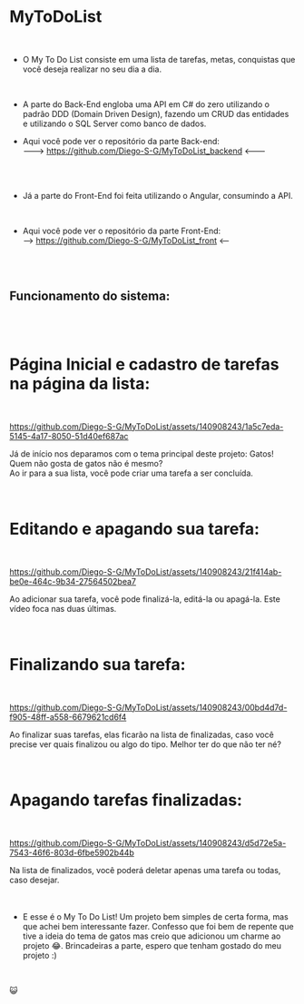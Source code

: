 # MyToDoList
<br/>

- O My To Do List consiste em uma lista de tarefas, metas, conquistas que você deseja realizar no seu dia a dia.
<br/>

- A parte do Back-End engloba uma API em C# do zero utilizando o padrão DDD (Domain Driven Design), fazendo um CRUD das entidades e utilizando o SQL Server como banco de dados.
  <br/>

 - Aqui você pode ver o repositório da parte Back-end: <br/>
  ---> https://github.com/Diego-S-G/MyToDoList_backend <---
  <br/>
  <br/>
  
- Já a parte do Front-End foi feita utilizando o Angular, consumindo a API.
<br/>

- Aqui você pode ver o repositório da parte Front-End: <br/>
--> https://github.com/Diego-S-G/MyToDoList_front <--
<br/>
<br/>

## Funcionamento do sistema:
<br/>
<br/>

# Página Inicial e cadastro de tarefas na página da lista:
<br/>

https://github.com/Diego-S-G/MyToDoList/assets/140908243/1a5c7eda-5145-4a17-8050-51d40ef687ac
<br/>

Já de início nos deparamos com o tema principal deste projeto: Gatos! Quem não gosta de gatos não é mesmo?
<br/>
Ao ir para a sua lista, você pode criar uma tarefa a ser concluída.
<br/>
<br/>
<br/>

# Editando e apagando sua tarefa:
<br/>

https://github.com/Diego-S-G/MyToDoList/assets/140908243/21f414ab-be0e-464c-9b34-27564502bea7
<br/>

Ao adicionar sua tarefa, você pode finalizá-la, editá-la ou apagá-la. Este vídeo foca nas duas últimas.
<br/>
<br/>
<br/>

# Finalizando sua tarefa:
<br/>

https://github.com/Diego-S-G/MyToDoList/assets/140908243/00bd4d7d-f905-48ff-a558-6679621cd6f4
<br/>

Ao finalizar suas tarefas, elas ficarão na lista de finalizadas, caso você precise ver quais finalizou ou algo do tipo. Melhor ter do que não ter né?
<br/>
<br/>
<br/>

# Apagando tarefas finalizadas:
<br/>

https://github.com/Diego-S-G/MyToDoList/assets/140908243/d5d72e5a-7543-46f6-803d-6fbe5902b44b
<br/>

Na lista de finalizados, você poderá deletar apenas uma tarefa ou todas, caso desejar.
<br/>
<br/>
<br/>

- E esse é o My To Do List! Um projeto bem simples de certa forma, mas que achei bem interessante fazer. Confesso que foi bem de repente que tive a ideia do tema de gatos mas creio que adicionou um charme ao projeto 😂. Brincadeiras a parte, espero que tenham gostado do meu projeto :)
<br/>

😺
